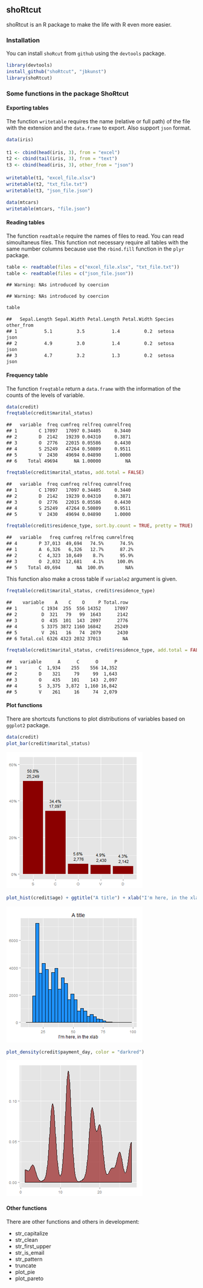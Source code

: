 ## shoRtcut

shoRtcut is an R package to make the life with R even more easier.

### Installation

You can install `shoRcut` from `github` using the `devtools` package.







```r
library(devtools)
install_github("shoRtcut", "jbkunst")
library(shoRtcut)
```



### Some functions in the package ShoRtcut


#### Exporting tables

The function `writetable` requires the name (relative or full path) of the file with the extension and the `data.frame` to export. Also support `json` format.


```r
data(iris)

t1 <- cbind(head(iris, 3), from = "excel")
t2 <- cbind(tail(iris, 3), from = "text")
t3 <- cbind(head(iris, 3), other_from = "json")

writetable(t1, "excel_file.xlsx")
writetable(t2, "txt_file.txt")
writetable(t3, "json_file.json")
```




```r
data(mtcars)
writetable(mtcars, "file.json")
```


#### Reading tables

The function `readtable` require the names of files to read. You can read simoultaneus files. This function not necessary require all tables with the same number columns because use the `rbind.fill` function in the `plyr` package.



```r
table <- readtable(files = c("excel_file.xlsx", "txt_file.txt"))
table <- readtable(files = c("json_file.json"))
```

```
## Warning: NAs introduced by coercion
```

```
## Warning: NAs introduced by coercion
```

```r
table
```

```
##   Sepal.Length Sepal.Width Petal.Length Petal.Width Species other_from
## 1          5.1         3.5          1.4         0.2  setosa       json
## 2          4.9         3.0          1.4         0.2  setosa       json
## 3          4.7         3.2          1.3         0.2  setosa       json
```



#### Frequency table

The function `freqtable` return a `data.frame` with the information of the counts of the levels of variable.


```r
data(credit)
freqtable(credit$marital_status)
```

```
##   variable  freq cumfreq relfreq cumrelfreq
## 1        C 17097   17097 0.34405     0.3440
## 2        D  2142   19239 0.04310     0.3871
## 3        O  2776   22015 0.05586     0.4430
## 4        S 25249   47264 0.50809     0.9511
## 5        V  2430   49694 0.04890     1.0000
## 6    Total 49694      NA 1.00000         NA
```

```r
freqtable(credit$marital_status, add.total = FALSE)
```

```
##   variable  freq cumfreq relfreq cumrelfreq
## 1        C 17097   17097 0.34405     0.3440
## 2        D  2142   19239 0.04310     0.3871
## 3        O  2776   22015 0.05586     0.4430
## 4        S 25249   47264 0.50809     0.9511
## 5        V  2430   49694 0.04890     1.0000
```

```r
freqtable(credit$residence_type, sort.by.count = TRUE, pretty = TRUE)
```

```
##   variable   freq cumfreq relfreq cumrelfreq
## 4        P 37,013  49,694   74.5%      74.5%
## 1        A  6,326   6,326   12.7%      87.2%
## 2        C  4,323  10,649    8.7%      95.9%
## 3        O  2,032  12,681    4.1%     100.0%
## 5    Total 49,694      NA  100.0%        NA%
```


This function also make a cross table if `variable2` argument is given.


```r
freqtable(credit$marital_status, credit$residence_type)
```

```
##    variable    A    C    O     P Total.row
## 1         C 1934  255  556 14352     17097
## 2         D  321   79   99  1643      2142
## 3         O  435  101  143  2097      2776
## 4         S 3375 3872 1160 16842     25249
## 5         V  261   16   74  2079      2430
## 6 Total.col 6326 4323 2032 37013        NA
```

```r
freqtable(credit$marital_status, credit$residence_type, add.total = FALSE, pretty = TRUE)
```

```
##   variable      A      C      O      P
## 1        C  1,934    255    556 14,352
## 2        D    321     79     99  1,643
## 3        O    435    101    143  2,097
## 4        S  3,375  3,872  1,160 16,842
## 5        V    261     16     74  2,079
```



#### Plot functions

There are shortcuts functions to plot distributions of variables based on `ggplot2` package.


```r
data(credit)
plot_bar(credit$marital_status)
```

![plot of chunk unnamed-chunk-8](readme/figure/unnamed-chunk-8.png) 



```r
plot_hist(credit$age) + ggtitle("A title") + xlab("I'm here, in the xlab")
```

![plot of chunk unnamed-chunk-9](readme/figure/unnamed-chunk-9.png) 



```r
plot_density(credit$payment_day, color = "darkred")
```

![plot of chunk unnamed-chunk-10](readme/figure/unnamed-chunk-10.png) 


#### Other functions
There are other functions and others in development:
* str_capitalize
* str_clean
* str_first_upper
* str_is_email
* str_pattern
* truncate
* plot_pie
* plot_pareto
